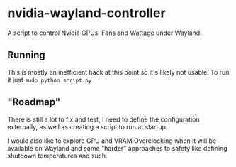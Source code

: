 # nvidia-wayland-controller

A script to control Nvidia GPUs' Fans and Wattage under Wayland.

## Running

This is mostly an inefficient hack at this point so it's likely not usable.
To run it just `sudo python script.py`

## "Roadmap"

There is still a lot to fix and test, I need to define the configuration externally, as well as creating a script to run at startup.

I would also like to explore GPU and VRAM Overclocking when it will be available on Wayland and some "harder" approaches to safety like defining shutdown temperatures and such.
